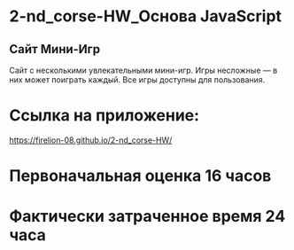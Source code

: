 # 2-nd_corse-HW_Основа JavaScript

## Сайт Мини-Игр
Сайт с несколькими увлекательными мини-игр.
Игры несложные — в них может поиграть каждый.
Все игры доступны для пользования.

# Ссылка на приложение:
https://firelion-08.github.io/2-nd_corse-HW/

# Первоначальная оценка 16 часов

# Фактически затраченное время 24 часа
